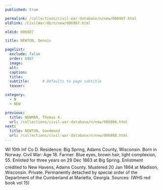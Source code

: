 ```yaml
---
published: true

permalink: /collections/civil-war-database/n/new/006987.html
oldlink: /CivilWar/db/n/new/006987.html

oldid: 006987

title: NEWTON, Dennis

pagelist:
  exclude: false
  order: 6987
  image: 
  alt:
  caption:
  title:
  subtitle:      # Defaults to page subtitle
  teaser:

category: 
  - N 
  - NEW

previous:
  title: NEWMAN, Thomas A.
  url: /collections/civil-war-database/n/new/006986.html  
next:
  title: NEWTON, Goodmond
  url: /collections/civil-war-database/n/new/006988.html   
---
```

WI 10th Inf Co D. Residence: Big Spring, Adams County, Wisconsin. Born in Norway. Civil War: Age 18. Farmer. Blue eyes, brown hair, light complexion, 5&#146;5&#148;. Enlisted for three years on 29 Dec 1863 at Big Spring. Enlistment credited to New Havens, Adams County. Mustered 20 Jan 1864 at Madison, Wisconsin. Private. Permanently detached by special order of the Department of the Cumberland at Marietta, Georgia. Sources: (WHS red book vol 15)